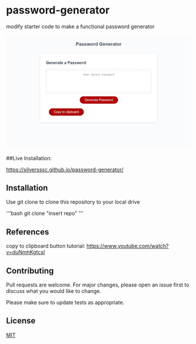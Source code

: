 # password-generator
modify starter code to make a functional password generator


![Preview of the project](./passgen.png)


##Live Installation:

https://silversssc.github.io/password-generator/


## Installation

Use git clone to clone this repository to your local drive

'''bash
git clone "insert repo"
'''

## References
copy to clipboard button tutorial: https://www.youtube.com/watch?v=duNmhKgtcsI

## Contributing
Pull requests are welcome. For major changes, please open an issue first to discuss what you would like to change.

Please make sure to update tests as appropriate.

## License
[MIT](https://choosealicense.com/licenses/mit/)
